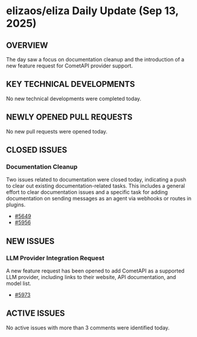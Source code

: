 # elizaos/eliza Daily Update (Sep 13, 2025)
## OVERVIEW 
The day saw a focus on documentation cleanup and the introduction of a new feature request for CometAPI provider support.

## KEY TECHNICAL DEVELOPMENTS
No new technical developments were completed today.

## NEWLY OPENED PULL REQUESTS
No new pull requests were opened today.

## CLOSED ISSUES
### Documentation Cleanup
Two issues related to documentation were closed today, indicating a push to clear out existing documentation-related tasks. This includes a general effort to clear documentation issues and a specific task for adding documentation on sending messages as an agent via webhooks or routes in plugins.
- [#5649](https://github.com/elizaos/eliza/issues/5649)
- [#5956](https://github.com/elizaos/eliza/issues/5956)

## NEW ISSUES
### LLM Provider Integration Request
A new feature request has been opened to add CometAPI as a supported LLM provider, including links to their website, API documentation, and model list.
- [#5973](https://github.com/elizaos/eliza/issues/5973)

## ACTIVE ISSUES
No active issues with more than 3 comments were identified today.